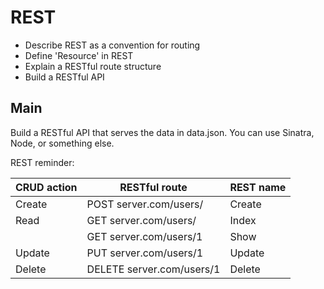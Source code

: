 # REST

- Describe REST as a convention for routing
- Define 'Resource' in REST
- Explain a RESTful route structure
- Build a RESTful API

## Main

Build a RESTful API that serves the data in data.json. You can use Sinatra, Node, or something else.

REST reminder:

| CRUD action  | RESTful route  | REST name  |
|---|---|---|
| Create  | POST server.com/users/  | Create  |
| Read  | GET server.com/users/  | Index  |
|   | GET server.com/users/1  | Show  |
| Update  | PUT server.com/users/1  | Update  |
| Delete  | DELETE server.com/users/1  | Delete  |
